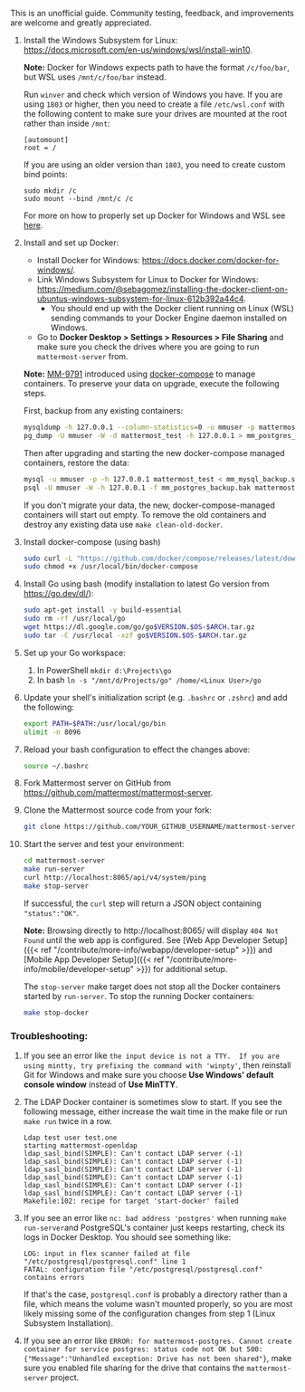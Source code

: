 This is an unofficial guide. Community testing, feedback, and improvements are welcome and greatly appreciated.

1. Install the Windows Subsystem for Linux: https://docs.microsoft.com/en-us/windows/wsl/install-win10.

      **Note:** Docker for Windows expects path to have the format `/c/foo/bar`, but WSL uses `/mnt/c/foo/bar` instead.
      
      Run `winver` and check which version of Windows you have. If you are using `1803` or higher, then you need to create a file `/etc/wsl.conf` with the following content to make sure your drives are mounted at the root rather than inside `/mnt`:
      
       [automount]
       root = /
       
      If you are using an older version than `1803`, you need to create custom bind points:
      
       sudo mkdir /c
       sudo mount --bind /mnt/c /c

      For more on how to properly set up Docker for Windows and WSL see [here](https://web.archive.org/web/20200402131133/https://nickjanetakis.com/blog/setting-up-docker-for-windows-and-wsl-to-work-flawlessly).

2. Install and set up Docker:

    * Install Docker for Windows: https://docs.docker.com/docker-for-windows/.
    * Link Windows Subsystem for Linux to Docker for Windows: https://medium.com/@sebagomez/installing-the-docker-client-on-ubuntus-windows-subsystem-for-linux-612b392a44c4.
        * You should end up with the Docker client running on Linux (WSL) sending commands to your Docker Engine daemon installed on Windows.
    * Go to **Docker Desktop > Settings > Resources > File Sharing** and make sure you check the drives where you are going to run `mattermost-server` from.

    **Note:** [MM-9791](https://github.com/mattermost/mattermost-server/pull/10872) introduced using [docker-compose](https://docs.docker.com/compose/) to manage containers. To preserve your data on upgrade, execute the following steps.

    First, backup from any existing containers:
    ```sh
    mysqldump -h 127.0.0.1 --column-statistics=0 -u mmuser -p mattermost_test > mm_mysql_backup.sql
    pg_dump -U mmuser -W -d mattermost_test -h 127.0.0.1 > mm_postgres_backup.bak
    ```
    Then after upgrading and starting the new docker-compose managed containers, restore the data:
    ```sh
    mysql -u mmuser -p -h 127.0.0.1 mattermost_test < mm_mysql_backup.sql
    psql -U mmuser -W -h 127.0.0.1 -f mm_postgres_backup.bak mattermost_test
    ```
    If you don't migrate your data, the new, docker-compose-managed containers will start out empty. To remove the old containers and destroy any existing data use `make clean-old-docker`.

3. Install docker-compose (using bash)

    ```sh
    sudo curl -L "https://github.com/docker/compose/releases/latest/download/docker-compose-$(uname -s)-$(uname -m)" -o /usr/local/bin/docker-compose
    sudo chmod +x /usr/local/bin/docker-compose
    ```

3. Install Go using bash (modify installation to latest Go version from https://go.dev/dl/):

    ```sh
    sudo apt-get install -y build-essential
    sudo rm -rf /usr/local/go
    wget https://dl.google.com/go/go$VERSION.$OS-$ARCH.tar.gz
    sudo tar -C /usr/local -xzf go$VERSION.$OS-$ARCH.tar.gz
    ```

5. Set up your Go workspace:
    1. In PowerShell ``mkdir d:\Projects\go``
    2. In bash ``ln -s "/mnt/d/Projects/go" /home/<Linux User>/go``

6. Update your shell's initialization script (e.g. `.bashrc` or `.zshrc`) and add the following:

    ```sh
    export PATH=$PATH:/usr/local/go/bin
    ulimit -n 8096
    ```

7. Reload your bash configuration to effect the changes above:

    ```sh
    source ~/.bashrc
    ```

8. Fork Mattermost server on GitHub from https://github.com/mattermost/mattermost-server.

9. Clone the Mattermost source code from your fork:

    ```sh
    git clone https://github.com/YOUR_GITHUB_USERNAME/mattermost-server.git
    ```

10. Start the server and test your environment:

    ```sh
    cd mattermost-server
    make run-server
    curl http://localhost:8065/api/v4/system/ping
    make stop-server
    ```

    If successful, the `curl` step will return a JSON object containing `"status":"OK"`.

    **Note:** Browsing directly to http://localhost:8065/ will display `404 Not Found` until the web app is configured. See [Web App Developer Setup]({{< ref "/contribute/more-info/webapp/developer-setup" >}}) and [Mobile App Developer Setup]({{< ref "/contribute/more-info/mobile/developer-setup" >}}) for additional setup.

    The `stop-server` make target does not stop all the Docker containers started by `run-server`. To stop the running Docker containers:

    ```sh
    make stop-docker
    ```

### Troubleshooting:

1. If you see an error like `the input device is not a TTY.  If you are using mintty, try prefixing the command with 'winpty'`, then reinstall Git for Windows and make sure you choose **Use Windows' default console window** instead of **Use MinTTY**.

2. The LDAP Docker container is sometimes slow to start. If you see the following message, either increase the wait time in the make file or run `make run` twice in a row.

    ```
    Ldap test user test.one
    starting mattermost-openldap
    ldap_sasl_bind(SIMPLE): Can't contact LDAP server (-1)
    ldap_sasl_bind(SIMPLE): Can't contact LDAP server (-1)
    ldap_sasl_bind(SIMPLE): Can't contact LDAP server (-1)
    ldap_sasl_bind(SIMPLE): Can't contact LDAP server (-1)
    ldap_sasl_bind(SIMPLE): Can't contact LDAP server (-1)
    ldap_sasl_bind(SIMPLE): Can't contact LDAP server (-1)
    Makefile:102: recipe for target 'start-docker' failed
    ```
3. If you see an error like `nc: bad address 'postgres'` when running `make run-server`and PostgreSQL's container just keeps restarting, check its logs in Docker Desktop. You should see something like:

    ```
    LOG: input in flex scanner failed at file "/etc/postgresql/postgresql.conf" line 1
    FATAL: configuration file "/etc/postgresql/postgresql.conf" contains errors
    ```
    
    If that's the case, `postgresql.conf` is probably a directory rather than a file, which means the volume wasn't mounted properly, so you are most likely missing some of the configuration changes from step 1 (Linux Subsystem Installation).
    
4. If you see an error like `ERROR: for mattermost-postgres. Cannot create container for service postgres: status code not OK but 500: {"Message":"Unhandled exception: Drive has not been shared"}`, make sure you enabled file sharing for the drive that contains the `mattermost-server` project.
